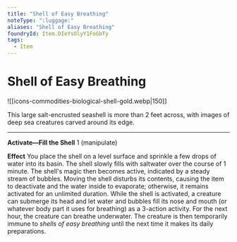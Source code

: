 ```yaml
---
title: "Shell of Easy Breathing"
noteType: ":luggage:"
aliases: "Shell of Easy Breathing"
foundryId: Item.DIeYsOlyY1FoGbTy
tags:
  - Item
---
```


# Shell of Easy Breathing
![[icons-commodities-biological-shell-gold.webp|150]]

This large salt-encrusted seashell is more than 2 feet across, with images of deep sea creatures carved around its edge.

* * *

**Activate—Fill the Shell** 1 (manipulate)

**Effect** You place the shell on a level surface and sprinkle a few drops of water into its basin. The shell slowly fills with saltwater over the course of 1 minute. The shell's magic then becomes active, indicated by a steady stream of bubbles. Moving the shell disturbs its contents, causing the item to deactivate and the water inside to evaporate; otherwise, it remains activated for an unlimited duration. While the shell is activated, a creature can submerge its head and let water and bubbles fill its nose and mouth (or whatever body part it uses for breathing) as a 3-action activity. For the next hour, the creature can breathe underwater. The creature is then temporarily immune to _shells of easy breathing_ until the next time it makes its daily preparations.
